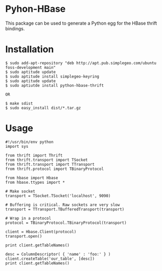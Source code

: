 Pyhon-HBase
================

This package can be used to generate a Python egg for the HBase thrift bindings.

Installation
============

    $ sudo add-apt-repository "deb http://apt.pub.simplegeo.com/ubuntu foss-development main"
    $ sudo aptitude update
    $ sudo aptitude install simplegeo-keyring
    $ sudo aptitude update
    $ sudo aptiutde install python-hbase-thrift

    OR

    $ make sdist
    $ sudo easy_install dist/*.tar.gz

Usage
=====

    #!/usr/bin/env python
    import sys

    from thrift import Thrift
    from thrift.transport import TSocket
    from thrift.transport import TTransport
    from thrift.protocol import TBinaryProtocol

    from hbase import Hbase
    from hbase.ttypes import *

    # Make socket
    transport = TSocket.TSocket('localhost', 9090)

    # Buffering is critical. Raw sockets are very slow
    transport = TTransport.TBufferedTransport(transport)
     
    # Wrap in a protocol
    protocol = TBinaryProtocol.TBinaryProtocol(transport)

    client = Hbase.Client(protocol)
    transport.open()

    print client.getTableNames()

    desc = ColumnDescriptor( { 'name' : 'foo:' } )
    client.createTable('our_table', [desc])
    print client.getTableNames()

